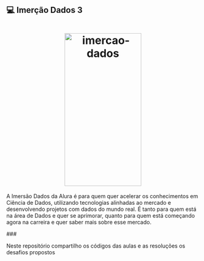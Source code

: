 ## 💻 Imerção Dados 3


<h1 align="center">
    <img  alt="imercao-dados" src="https://www.alura.com.br/assets/img/imersoes/imersao-dados/logo-mersao.1616501197.svg" 
          width="200" height="400"
    />
    <br>
</h1>


<p>A Imersão Dados da Alura é para quem quer acelerar os conhecimentos em Ciência de Dados, utilizando tecnologias alinhadas ao 
mercado e desenvolvendo projetos com dados do mundo real. É tanto para quem está na área de Dados e quer se aprimorar, quanto 
para quem está começando agora na carreira e quer saber mais sobre esse mercado.</p>

###<p>Neste repositório compartilho os códigos das aulas e as resoluções os desafios propostos</p>
